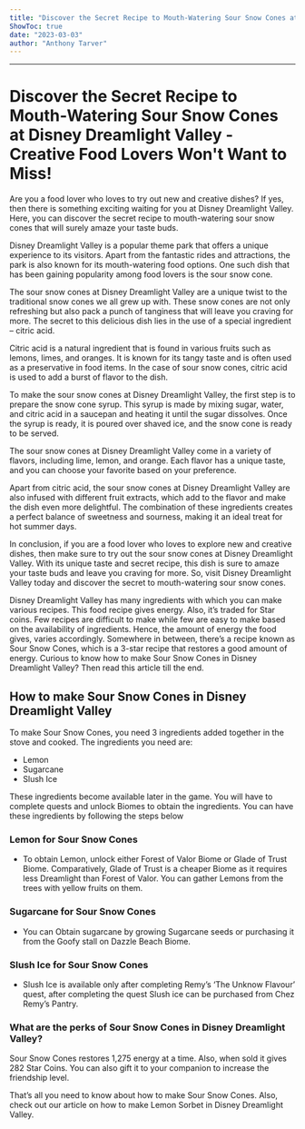 ```yaml
---
title: "Discover the Secret Recipe to Mouth-Watering Sour Snow Cones at Disney Dreamlight Valley - Creative Food Lovers Won't Want to Miss!"
ShowToc: true 
date: "2023-03-03"
author: "Anthony Tarver"
---
```

*****
# Discover the Secret Recipe to Mouth-Watering Sour Snow Cones at Disney Dreamlight Valley - Creative Food Lovers Won't Want to Miss! 

Are you a food lover who loves to try out new and creative dishes? If yes, then there is something exciting waiting for you at Disney Dreamlight Valley. Here, you can discover the secret recipe to mouth-watering sour snow cones that will surely amaze your taste buds.

Disney Dreamlight Valley is a popular theme park that offers a unique experience to its visitors. Apart from the fantastic rides and attractions, the park is also known for its mouth-watering food options. One such dish that has been gaining popularity among food lovers is the sour snow cone.

The sour snow cones at Disney Dreamlight Valley are a unique twist to the traditional snow cones we all grew up with. These snow cones are not only refreshing but also pack a punch of tanginess that will leave you craving for more. The secret to this delicious dish lies in the use of a special ingredient – citric acid.

Citric acid is a natural ingredient that is found in various fruits such as lemons, limes, and oranges. It is known for its tangy taste and is often used as a preservative in food items. In the case of sour snow cones, citric acid is used to add a burst of flavor to the dish.

To make the sour snow cones at Disney Dreamlight Valley, the first step is to prepare the snow cone syrup. This syrup is made by mixing sugar, water, and citric acid in a saucepan and heating it until the sugar dissolves. Once the syrup is ready, it is poured over shaved ice, and the snow cone is ready to be served.

The sour snow cones at Disney Dreamlight Valley come in a variety of flavors, including lime, lemon, and orange. Each flavor has a unique taste, and you can choose your favorite based on your preference.

Apart from citric acid, the sour snow cones at Disney Dreamlight Valley are also infused with different fruit extracts, which add to the flavor and make the dish even more delightful. The combination of these ingredients creates a perfect balance of sweetness and sourness, making it an ideal treat for hot summer days.

In conclusion, if you are a food lover who loves to explore new and creative dishes, then make sure to try out the sour snow cones at Disney Dreamlight Valley. With its unique taste and secret recipe, this dish is sure to amaze your taste buds and leave you craving for more. So, visit Disney Dreamlight Valley today and discover the secret to mouth-watering sour snow cones.


Disney Dreamlight Valley has many ingredients with which you can make various recipes. This food recipe gives energy. Also, it’s traded for Star coins. Few recipes are difficult to make while few are easy to make based on the availability of ingredients. Hence, the amount of energy the food gives, varies accordingly. Somewhere in between, there’s a recipe known as Sour Snow Cones, which is a 3-star recipe that restores a good amount of energy. Curious to know how to make Sour Snow Cones in Disney Dreamlight Valley? Then read this article till the end.
 
## How to make Sour Snow Cones in Disney Dreamlight Valley
 

 
To make Sour Snow Cones, you need 3 ingredients added together in the stove and cooked. The ingredients you need are:
 
- Lemon
 - Sugarcane
 - Slush Ice

 
These ingredients become available later in the game. You will have to complete quests and unlock Biomes to obtain the ingredients. You can have these ingredients by following the steps below
 
### Lemon for Sour Snow Cones
 
- To obtain Lemon, unlock either Forest of Valor Biome or Glade of Trust Biome. Comparatively, Glade of Trust is a cheaper Biome as it requires less Dreamlight than Forest of Valor. You can gather Lemons from the trees with yellow fruits on them.

 
### Sugarcane for Sour Snow Cones
 
- You can Obtain sugarcane by growing Sugarcane seeds or purchasing it from the Goofy stall on Dazzle Beach Biome.

 
### Slush Ice for Sour Snow Cones
 
- Slush Ice is available only after completing Remy’s ‘The Unknow Flavour’ quest, after completing the quest Slush ice can be purchased from Chez Remy’s Pantry.

 
### What are the perks of Sour Snow Cones in Disney Dreamlight Valley?
 
Sour Snow Cones restores 1,275 energy at a time. Also, when sold it gives 282 Star Coins. You can also gift it to your companion to increase the friendship level.
 
That’s all you need to know about how to make Sour Snow Cones. Also, check out our article on how to make Lemon Sorbet in Disney Dreamlight Valley.




